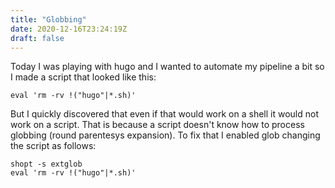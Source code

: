 ```yaml
---
title: "Globbing"
date: 2020-12-16T23:24:19Z
draft: false
---
```


Today I was playing with hugo and I wanted to automate my pipeline a bit so I made a script that looked like this:

    eval 'rm -rv !("hugo"|*.sh)'

But I quickly discovered that even if that would work on a shell it would not work on a script. That is because a script doesn't know how to process globbing (round parentesys expansion). To fix that I enabled glob changing the script as follows:

    shopt -s extglob
    eval 'rm -rv !("hugo"|*.sh)'
